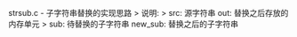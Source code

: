 strsub.c - 子字符串替换的实现思路
    > 说明:
    > src: 源字符串 out: 替换之后存放的内存单元
    > sub: 待替换的子字符串  new_sub: 替换之后的子字符串